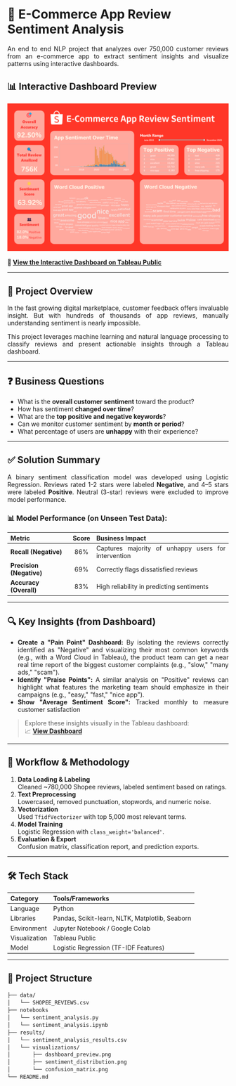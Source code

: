 # 🛒 E-Commerce App Review Sentiment Analysis
<div align="justify">
An end to end NLP project that analyzes over 750,000 customer reviews from an e-commerce app to extract sentiment insights and visualize patterns using interactive dashboards.

## 📊 Interactive Dashboard Preview

![E-Commerce App Review Sentiment Preview](results/visualizations/dashboard_preview.png)

**🔗 [View the Interactive Dashboard on Tableau Public](https://public.tableau.com/views/e-CommerceAppReviewsSentimentTrendsWordInsights/Dashboard1?:language=en-GB&:sid=&:redirect=auth&:display_count=n&:origin=viz_share_link)**

---

## 📌 Project Overview

In the fast growing digital marketplace, customer feedback offers invaluable insight. But with hundreds of thousands of app reviews, manually understanding sentiment is nearly impossible. 

This project leverages machine learning and natural language processing to classify reviews and present actionable insights through a Tableau dashboard.

---

## ❓ Business Questions

- What is the **overall customer sentiment** toward the product?
- How has sentiment **changed over time**?
- What are the **top positive and negative keywords**?
- Can we monitor customer sentiment by **month or period**?
- What percentage of users are **unhappy** with their experience?

---

## ✅ Solution Summary

A binary sentiment classification model was developed using Logistic Regression. Reviews rated 1-2 stars were labeled **Negative**, and 4–5 stars were labeled **Positive**. Neutral (3-star) reviews were excluded to improve model performance.

### 📊 Model Performance (on Unseen Test Data):

| Metric                 | Score | Business Impact                                        |
|------------------------|:-----:|--------------------------------------------------------|
| **Recall (Negative)**  | 86%   | Captures majority of unhappy users for intervention   |
| **Precision (Negative)**   | 69%   | Correctly flags dissatisfied reviews                  |
| **Accuracy (Overall)**     | 83%   | High reliability in predicting sentiments             |

---

## 🔍 Key Insights (from Dashboard)

- **Create a "Pain Point" Dashboard:** By isolating the reviews correctly identified as "Negative" and visualizing their most common keywords (e.g., with a Word Cloud in Tableau), the product team can get a near real time report of the biggest customer complaints (e.g., "slow," "many ads," "scam").
- **Identify "Praise Points":** A similar analysis on "Positive" reviews can highlight what features the marketing team should emphasize in their campaigns (e.g., "easy," "fast," "nice app").
- **Show "Average Sentiment Score":** Tracked monthly to measure customer satisfaction

> Explore these insights visually in the Tableau dashboard:  
> 📈 **[View Dashboard](https://public.tableau.com/views/e-CommerceAppReviewsSentimentTrendsWordInsights/Dashboard1?:language=en-GB&:sid=&:redirect=auth&:display_count=n&:origin=viz_share_link)**

---

## 🧪 Workflow & Methodology

1. **Data Loading & Labeling**  
   Cleaned ~780,000 Shopee reviews, labeled sentiment based on ratings.
2. **Text Preprocessing**  
   Lowercased, removed punctuation, stopwords, and numeric noise.
3. **Vectorization**  
   Used `TfidfVectorizer` with top 5,000 most relevant terms.
4. **Model Training**  
   Logistic Regression with `class_weight='balanced'`.
5. **Evaluation & Export**  
   Confusion matrix, classification report, and prediction exports.

---

## 🛠️ Tech Stack

| Category        | Tools/Frameworks                       |
|----------------|----------------------------------------|
| Language        | Python                                 |
| Libraries       | Pandas, Scikit-learn, NLTK, Matplotlib, Seaborn |
| Environment     | Jupyter Notebook / Google Colab        |
| Visualization   | Tableau Public                         |
| Model           | Logistic Regression (TF-IDF Features)  |

---
</div>

## 📁 Project Structure

```bash
├── data/
│   └── SHOPEE_REVIEWS.csv
├── notebooks
│   └── sentiment_analysis.py
│   └── sentiment_analysis.ipynb
├── results/
│   └── sentiment_analysis_results.csv
│   └── visualizations/
│       ├── dashboard_preview.png
│       ├── sentiment_distribution.png
│       └── confusion_matrix.png
└── README.md
